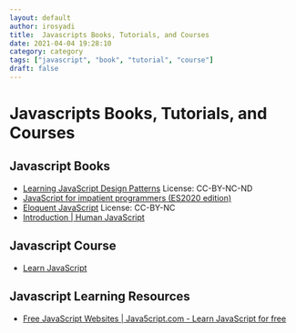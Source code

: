 ```yaml
---
layout: default
author: irosyadi
title:  Javascripts Books, Tutorials, and Courses
date: 2021-04-04 19:28:10
category: category
tags: ["javascript", "book", "tutorial", "course"]
draft: false
---
```


# Javascripts Books, Tutorials, and Courses

## Javascript Books
* [Learning JavaScript Design Patterns](https://addyosmani.com/resources/essentialjsdesignpatterns/book/?ref=java5cript.com) License: CC-BY-NC-ND
* [JavaScript for impatient programmers (ES2020 edition)](https://exploringjs.com/impatient-js/toc.html)
* [Eloquent JavaScript](https://eloquentjavascript.net/?ref=java5cript.com) License: CC-BY-NC
* [Introduction | Human JavaScript](https://read.humanjavascript.com/?ref=java5cript.com)

## Javascript Course
* [Learn JavaScript](https://learnjavascript.online/)

## Javascript Learning Resources
* [Free JavaScript Websites | Java5cript.com - Learn JavaScript for free](https://www.java5cript.com/websites)